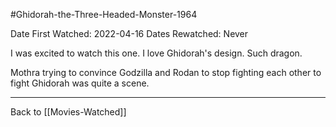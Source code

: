 #Ghidorah-the-Three-Headed-Monster-1964

Date First Watched:  2022-04-16
Dates Rewatched:  Never

I was excited to watch this one.  I love Ghidorah's design.  Such dragon.

Mothra trying to convince Godzilla and Rodan to stop fighting each other to fight Ghidorah was quite a scene.

---
Back to [[Movies-Watched]]